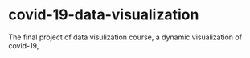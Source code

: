 # covid-19-data-visualization
The final project of data visulization course, a dynamic visualization of covid-19,
